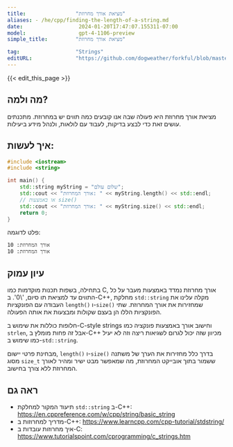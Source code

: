```yaml
---
title:                "מציאת אורך מחרוזת"
aliases: - /he/cpp/finding-the-length-of-a-string.md
date:                  2024-01-20T17:47:07.155311-07:00
model:                 gpt-4-1106-preview
simple_title:         "מציאת אורך מחרוזת"

tag:                  "Strings"
editURL:              "https://github.com/dogweather/forkful/blob/master/content/he/cpp/finding-the-length-of-a-string.md"
---
```


{{< edit_this_page >}}

## מה ולמה?
מציאת אורך מחרוזת היא פעולה שבה אנו קובעים כמה תווים יש במחרוזת. מתכנתים עושים זאת כדי לבצע בדיקות, לעבוד עם לולאות, ולנהל מידע ביעילות.

## איך לעשות:
```C++
#include <iostream>
#include <string>

int main() {
    std::string myString = "שלום עולם";
    std::cout << "אורך המחרוזת: " << myString.length() << std::endl;
    // או באמצעות size()
    std::cout << "אורך המחרוזת: " << myString.size() << std::endl;
    return 0;
}
```
פלט לדוגמה:
```
אורך המחרוזת: 10
אורך המחרוזת: 10
```

## עיון עמוק
בתחילה, בשפות תכנות מוקדמות כמו C, אורך מחרוזת נמדד באמצעות מעבר על כל התווים עד למציאת תו סיום, '\0'. ב-C++, מחלקת `std::string` מקלה עלינו את העבודה עם הפונקציות `length()` ו-`size()` שמחזירות את אורך המחרוזת. שתי הפונקציות הללו הן בעצם שקולות ומבצעות את אותה הפעולה.

חלופות כוללות את שימוש ב-C-style strings וחישוב אורך באמצעות פונקציה כמו `strlen`, אבל זה פחות מומלץ ב-C++ מכיוון שזה יכול לגרום לשגיאות ריצה וזה לא יעיל כמו שימוש ב-`std::string`.

מבחינת פרטי יישום, `length()` ו-`size()` בדרך כלל מחזירות את הערך של משתנה מסוג `size_t` ששמור בתוך אובייקט המחרוזת, מה שמאפשר מבט ישיר ומהיר לאורך המחרוזת ללא צורך בחישוב.

## ראה גם
- תיעוד המקור למחלקת `std::string` ב-C++: https://en.cppreference.com/w/cpp/string/basic_string
- מדריך למחרוזות ב-C++: https://www.learncpp.com/cpp-tutorial/stdstring/
- איך מחרוזות עובדות ב-C: https://www.tutorialspoint.com/cprogramming/c_strings.htm
